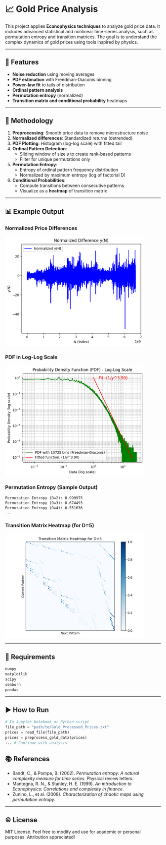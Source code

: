 # 📈 Gold Price Analysis

This project applies **Econophysics techniques** to analyze gold price data. It includes advanced statistical and nonlinear time-series analysis, such as permutation entropy and transition matrices. The goal is to understand the complex dynamics of gold prices using tools inspired by physics.

---

## 🚀 Features

- **Noise reduction** using moving averages
- **PDF estimation** with Freedman-Diaconis binning
- **Power-law fit** to tails of distribution
- **Ordinal pattern analysis**
- **Permutation entropy** (normalized)
- **Transition matrix and conditional probability** heatmaps

---

## 🧪 Methodology

1. **Preprocessing**: Smooth price data to remove microstructure noise
2. **Normalized differences**: Standardized returns (detrended)
3. **PDF Plotting**: Histogram (log-log scale) with fitted tail
4. **Ordinal Pattern Detection**:
   - Sliding window of size `D` to create rank-based patterns
   - Filter for unique permutations only
5. **Permutation Entropy**:
   - Entropy of ordinal pattern frequency distribution
   - Normalized by maximum entropy (log of factorial D)
6. **Conditional Probabilities**:
   - Compute transitions between consecutive patterns
   - Visualize as a **heatmap** of transition matrix

---

## 📊 Example Output

### Normalized Price Differences
<img src="Normalized Difference y(N).png" width="450">

### PDF in Log-Log Scale
<img src="Probability Density Function (PDF) - Log-Log Scale.png" width="450">

### Permutation Entropy (Sample Output)
```
Permutation Entropy (D=2): 0.999975
Permutation Entropy (D=3): 0.674493
Permutation Entropy (D=4): 0.551636
...
```

### Transition Matrix Heatmap (for D=5)
<img src="Transition Matrix Heatmap for D=5.png" width="450">

---

## 📌 Requirements

```bash
numpy
matplotlib
scipy
seaborn
pandas
```

---

## ▶️ How to Run

```python
# In Jupyter Notebook or Python script
file_path = "path/to/Gold_Processed_Prices.txt"
prices = read_file(file_path)
prices = preprocess_gold_data(prices)
... # Continue with analysis
```

## 📚 References

- Bandt, C., & Pompe, B. (2002). *Permutation entropy: A natural complexity measure for time series*. Physical review letters.
- Mantegna, R. N., & Stanley, H. E. (1999). *An introduction to Econophysics: Correlations and complexity in finance*.
- Zunino, L., et al. (2008). *Characterization of chaotic maps using permutation entropy*.

---

## © License

MIT License. Feel free to modify and use for academic or personal purposes. Attribution appreciated!
